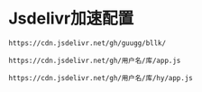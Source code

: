 # Jsdelivr加速配置

`https://cdn.jsdelivr.net/gh/guugg/bllk/`

`https://cdn.jsdelivr.net/gh/用户名/库/app.js`

`https://cdn.jsdelivr.net/gh/用户名/库/hy/app.js`

